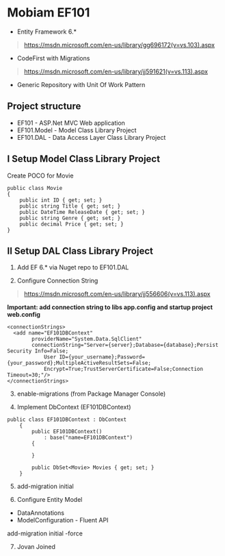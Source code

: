 # Mobiam EF101
* Entity Framework 6.*
> https://msdn.microsoft.com/en-us/library/gg696172(v=vs.103).aspx
* CodeFirst with Migrations
> https://msdn.microsoft.com/en-us/library/jj591621(v=vs.113).aspx
* Generic Repository with Unit Of Work Pattern

## Project structure 
* EF101 - ASP.Net MVC Web application
* EF101.Model - Model Class Library Project
* EF101.DAL - Data Access Layer Class Library Project

## I Setup Model Class Library Project
Create POCO for Movie
```
public class Movie
{
    public int ID { get; set; }
    public string Title { get; set; }
    public DateTime ReleaseDate { get; set; }
    public string Genre { get; set; }
    public decimal Price { get; set; }
}
```

## II Setup DAL Class Library Project
1. Add EF 6.* via Nuget repo to EF101.DAL

2. Configure Connection String 
> https://msdn.microsoft.com/en-us/library/jj556606(v=vs.113).aspx

**Important: add connection string to libs app.config and startup project web.config**

```
<connectionStrings> 
  <add name="EF101DBContext"  
        providerName="System.Data.SqlClient"  
        connectionString="Server={server};Database={database};Persist Security Info=False;
			User ID={your_username};Password={your_password};MultipleActiveResultSets=False;
			Encrypt=True;TrustServerCertificate=False;Connection Timeout=30;"/> 
</connectionStrings>
```

3. enable-migrations (from Package Manager Console)

4. Implement DbContext (EF101DBContext)
```
public class EF101DBContext : DbContext
    {
        public EF101DBContext() 
            : base("name=EF101DBContext")
        {

        }

        public DbSet<Movie> Movies { get; set; }
    }
```

5. add-migration initial

6. Configure Entity Model
* DataAnnotations
* ModelConfiguration - Fluent API

add-migration initial -force

7. Jovan Joined